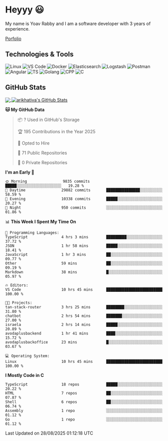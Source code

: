 
# Heyyy 😃
My name is Yoav Rabby and I am a software developer with 3 years of experience.

<a href="https://yoavrabby.com">
  Porfolio
</a>

## Technologies & Tools
![Linux](https://img.shields.io/badge/Linux-FCC624?style=flat&logo=linux&logoColor=black)
![VS Code](https://img.shields.io/badge/-VS%20Code-007ACC?style=flat-square&logo=visual-studio-code)
![Docker](https://img.shields.io/badge/Docker-E9F8FF?style=flat-square&logo=Docker)
![Elasticsearch](https://img.shields.io/badge/Elasticsearch-F8FDC5?style=flat-square&logo=elasticsearch&logoColor=lightblue)
![Logstash](https://img.shields.io/badge/Logstash-F8FDC5?style=flat-square&logo=logstash&logoColor=orange)
![Postman](https://img.shields.io/badge/Postman-F6BB43?style=flat-square&logo=Postman&logoColor=white)
![Angular](https://img.shields.io/badge/Angular-red?style=flat-square&logo=angular)
![TS](https://shields.io/badge/TypeScript-3178C6?logo=TypeScript&logoColor=FFF&style=flat-square)
![Golang](https://img.shields.io/badge/Golang-CBFBFD?style=flat-square&logo=go)
![CPP](https://img.shields.io/badge/C++-00599C?style=flat-square&logo=C%2B%2B&logoColor=white)
![C](https://img.shields.io/badge/C-F0F8FF?style=flat-square&logo=C)

## GitHub Stats
<a href="https://github.com/arikhativa/arikhativa">
  <img align="center" src="https://github-readme-stats.vercel.app/api/top-langs/?username=arikhativa&hide=java,html,tex&title_color=ffffff&text_color=c9cacc&icon_color=2bbc8a&bg_color=1d1f21&langs_count=3" />
</a>
<a href="https://github.com/arikhativa/arikhativa">
  <img align="center" src="https://github-readme-stats.vercel.app/api?username=arikhativa&show_icons=true&line_height=27&count_private=true&title_color=ffffff&text_color=c9cacc&icon_color=2bbc8a&bg_color=1d1f21" alt="arikhativa's GitHub Stats" />
</a>

<!--START_SECTION:waka-->
**🐱 My GitHub Data** 

> 📦 ? Used in GitHub's Storage 
 > 
> 🏆 195 Contributions in the Year 2025
 > 
> 💼 Opted to Hire
 > 
> 📜 71 Public Repositories 
 > 
> 🔑 0 Private Repositories 
 > 
**I'm an Early 🐤** 

```text
🌞 Morning                9835 commits        █████░░░░░░░░░░░░░░░░░░░░   19.28 % 
🌆 Daytime                29882 commits       ███████████████░░░░░░░░░░   58.59 % 
🌃 Evening                10338 commits       █████░░░░░░░░░░░░░░░░░░░░   20.27 % 
🌙 Night                  950 commits         ░░░░░░░░░░░░░░░░░░░░░░░░░   01.86 % 
```


📊 **This Week I Spent My Time On** 

```text
💬 Programming Languages: 
TypeScript               4 hrs 3 mins        █████████░░░░░░░░░░░░░░░░   37.72 % 
JSON                     1 hr 58 mins        █████░░░░░░░░░░░░░░░░░░░░   18.41 % 
JavaScript               1 hr 3 mins         ██░░░░░░░░░░░░░░░░░░░░░░░   09.77 % 
Other                    59 mins             ██░░░░░░░░░░░░░░░░░░░░░░░   09.19 % 
Markdown                 38 mins             █░░░░░░░░░░░░░░░░░░░░░░░░   05.97 % 

🔥 Editors: 
VS Code                  10 hrs 45 mins      █████████████████████████   100.00 % 

🐱‍💻 Projects: 
tan-stack-router         3 hrs 25 mins       ████████░░░░░░░░░░░░░░░░░   31.80 % 
chatbot                  2 hrs 54 mins       ███████░░░░░░░░░░░░░░░░░░   27.00 % 
israela                  2 hrs 14 mins       █████░░░░░░░░░░░░░░░░░░░░   20.89 % 
avodaplusbackend         1 hr 41 mins        ████░░░░░░░░░░░░░░░░░░░░░   15.72 % 
avodaplusbackoffice      23 mins             █░░░░░░░░░░░░░░░░░░░░░░░░   03.67 % 

💻 Operating System: 
Linux                    10 hrs 45 mins      █████████████████████████   100.00 % 
```

**I Mostly Code in C** 

```text
TypeScript               18 repos            █████░░░░░░░░░░░░░░░░░░░░   20.22 % 
HTML                     7 repos             ██░░░░░░░░░░░░░░░░░░░░░░░   07.87 % 
Shell                    6 repos             ██░░░░░░░░░░░░░░░░░░░░░░░   06.74 % 
Assembly                 1 repo              ░░░░░░░░░░░░░░░░░░░░░░░░░   01.12 % 
Go                       1 repo              ░░░░░░░░░░░░░░░░░░░░░░░░░   01.12 % 
```




 Last Updated on 28/08/2025 01:12:18 UTC
<!--END_SECTION:waka-->
